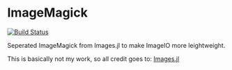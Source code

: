 # ImageMagick

[![Build Status](https://travis-ci.org/SimonDanisch/ImageMagick.jl.svg?branch=master)](https://travis-ci.org/SimonDanisch/ImageMagick.jl)


Seperated ImageMagick from Images.jl to make ImageIO more leightweight.

This is basically not my work, so all credit goes to: [Images.jl](https://github.com/timholy/Images.jl)
